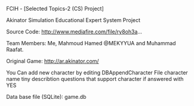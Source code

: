 FCIH - [Selected Topics-2 (CS) Project]

Akinator Simulation Educational Expert System Project

Source Code: 
http://www.mediafire.com/file/ry8oh3a...

Team Members: Me, Mahmoud Hamed @MEKYYUA and Muhammad Raafat.

Original Game: http://ar.akinator.com/

You Can add new character by editing DBAppendCharacter File
character name
tiny describtion 
questions that support character if answered with YES

Data base file (SQLite): game.db